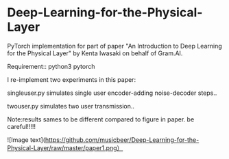 # Deep-Learning-for-the-Physical-Layer
PyTorch implementation for part of paper "An Introduction to Deep Learning for the Physical Layer" by Kenta Iwasaki on behalf of Gram.AI.


Requirement::
python3 pytorch

I re-implement two experiments in this paper:


 singleuser.py simulates single user encoder-adding noise-decoder steps..
 
 
 twouser.py simulates two user transmission..
 
 
 Note:results sames to be different compared to figure in paper. be careful!!!!! 
 
 ![Image text](https://github.com/musicbeer/Deep-Learning-for-the-Physical-Layer/raw/master/paper1.png）
